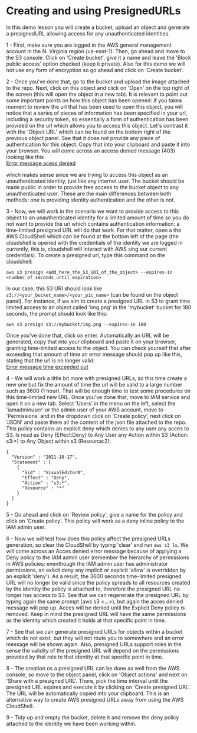 # Creating and using PresignedURLs

In this demo lesson you will create a bucket, upload an object and generate a presignedURL allowing access for any unauthenticated identities. <br/>

1 - First, make sure you are logged in the AWS general management account in the N. Virginia region (us-east-1). Then, go ahead and move to the S3 console. Click on 'Create bucket', give it a name and leave the 'Block public access' option checked (keep it private). Also for this demo we will not use any form of encryption so go ahead and click on 'Create bucket'. <br/>

2 - Once you've done that, go to the bucket and upload the image attached to the repo. Next, click on this object and click on 'Open' on the top right of the screen (this will open the object in a new tab). It is relevant to point out some important points on how this object has been opened: if you takea moment to review the url that has been used to open this object, you will notice that a series of pieces of information has been specified in your url, including a security token, so essentially a form of authentication has been provided on the url which allows you to access this object. Let's contrast it with the 'Object URL' which can be found on the bottom right of the previous object panel. See that it does not provide any piece of authentication  for this object. Copy that into your clipboard and paste it into your browser. You will come across an access denied message (403) looking like this <br>
[Error message acess denied](deny_error_message.PNG)

which makes sense since we are trying to access this object as an unauthenticated identity, just like any internet user. The bucket should be made public in order to provide free access to the bucket object to any unauthenticated user. These are the main differences between both methods: one is providing identity authentication and the other is not. <br/>

3 - Now, we will work in the scenario we want to provide access to this object to an unauthenticated identity for a limited amount of time so you do not want to provide the url which contains authentication information: a time-limited presigned URL will do that work. For that matter, open a the AWS CloudShell which can be found at the bottom left of the page (the cloudshell is opened with the credentials of the identity we are logged in currently, this is, cloudshell will interact with AWS sing our current credentials). To create a presigned url, type this command on the cloudshell: <br/>

```
aws s3 presign <add_here_the_S3_URI_of_the_object> --expires-in <number_of_seconds_until_expiration>
```
In our case, this S3 URI should look like `s3://<your_bucket_name>/<your_pic_name>` (can be found on the object panel). For instance, if we aim to create a presigned URL in S3 to grant time limited access to an object called 'img.png' in the 'mybucket' bucket for 180 seconds, the prompt should look like this: <br/>
```
aws s3 presign s3://mybucket/img.png --expires-in 180
```
Once you've done that, click on enter. Automatically an URL will be generated, copy that into your clipboard and paste it on your browser, granting time-limited access to the object. You can check yourself that after exceeding that amount of time an error message should pop up like this, stating that the url is no longer valid: <br/>
[Error message time exceeded out](time_exceeded_error_message.PNG)
<br/>

4 - We will work a little bit more with presigned URLs, so this time create a new one but fix the amount of time the url will be valid to a large number such as 3600 (1 hour). That will be enough time to test some procedures on this time-limited new URL. Once you've done that, move to IAM service and open it on a new tab. Select 'Users' in the menu on the left, select the 'iamadminuser' or the admin user of your AWS account, move to 'Permissions' and in the dropdown click on 'Create policy', next click on 'JSON' and paste there all the content of the json file attached to the repo. This policy contains an explicit deny which denies to any user any acces to S3. Is read as Deny (Effect:Deny) to Any User any Action within S3 (Action: s3:*) to Any Object within s3 (Resource:2):<br/>

```
{
  "Version" : "2021-10-17",
  "Statement" : [
    {
      "Sid" : "VisualEditor0",
      "Effect" : "Deny",
      "Action" : "s3:*",
      "Resource" : "*"
    }
  ]
}
```
5 - Go ahead and click on 'Review policy', give a name for the policy and click on 'Create policy'. This policy will work as a deny inline policy to the IAM admin user. <br/>

6 - Now we will test how does this policy affect the presigned URLs generation, so clear the CloudShell by typing 'clear' and run `aws s3 ls`. We will come across an Acces denied error message because of applying a Deny policy to the IAM admin user (remember the hierarchy of permissions in AWS policies: eventhough the IAM admin user has administrator permissions, an exlicit deny any implicit or explicit 'allow' is overridden by an explicit 'deny'). As a result, the 3600 seconds time-limited presigned URL will no longer be valid since the policy spreads to all resources created by the identity the policy is attached to, therefore the presigned URL no longer has access to S3. See that we can regenerate the presigned URL by typing again the same prompt (aws s3 <...>), but again the acces denied message will pop up. Acces will be denied until the Explicit Deny policy is removed. Keep in mind the presigned URL will have the same permissions as the identity which created it holds at that specific point in time.<br/>

7 - See that we can generate presigned URLs for objects within a bucket which do not exist, but they will not route you to somewhere and an error message will be shown again. Also, presigned URLs support roles in the sense the validity of the presigned URL will depend on the permissions provided by that role to that identity at that specific point in time.<br/>

8 - The creation os a presigned URL can be done as well from the AWS console, so move to the object panel, click on 'Object actions' and next on 'Share <object name> with a presigned URL'. There, pick the time interval until the presigned URL expires and execute it by clicking on 'Create presigned URL'. The URL will be automatically copied into your clipboard. This is an alternative way to create AWS presigned URLs away from using the AWS CloudShell. <br/>

9 -  Tidy up and empty the bucket, delete it and remove the deny policy attached to the identity we have been working within. <br/>


